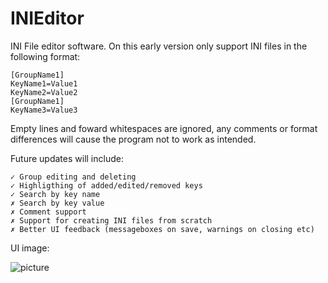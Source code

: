 # INIEditor
 INI File editor software.
 On this early version only support INI files in the following format: 
 ```
 [GroupName1]
 KeyName1=Value1
 KeyName2=Value2
 [GroupName1]
 KeyName3=Value3
 ```
Empty lines and foward whitespaces are ignored, any comments or format differences will cause the program not to work as intended.

Future updates will include:
```
✓ Group editing and deleting
✓ Highligthing of added/edited/removed keys
✓ Search by key name
✗ Search by key value
✗ Comment support
✗ Support for creating INI files from scratch
✗ Better UI feedback (messageboxes on save, warnings on closing etc)
````

UI image:

![picture](img/1.png)
